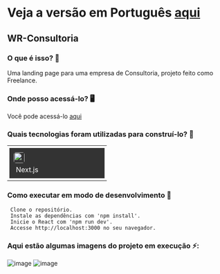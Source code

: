 # Veja a versão em Português <a href="README-ptbr.md">aqui</a>

## WR-Consultoria

### O que é isso? 🤔
Uma landing page para uma empresa de Consultoria, projeto feito como Freelance.

### Onde posso acessá-lo? 🖥
Você pode acessá-lo <a href="https://www.wr-consultoria.com">aqui</a>

### Quais tecnologias foram utilizadas para construí-lo? 🚀
<table><tr><td style="padding: 5px;">
        <div style="background-color: #333; width: 200px; height: 50px; padding: 10px;">
            <img src='https://cdn.jsdelivr.net/gh/devicons/devicon@latest/icons/nextjs/nextjs-original.svg' width="25" height="25" style="border-radius: 5px;">
            <p style="color: white; padding: 5px; margin: 0;">Next.js</p>
        </div>
    </td></tr></table>

### Como executar em modo de desenvolvimento 🏃

     Clone o repositório.
     Instale as dependências com 'npm install'.
     Inicie o React com 'npm run dev'.
     Accesse http://localhost:3000 no seu navegador.
    
### Aqui estão algumas imagens do projeto em execução ⚡️:
![image](https://github.com/user-attachments/assets/ff4ae920-22f0-41e3-98b7-52cabafb414d)
![image](https://github.com/user-attachments/assets/b780b6ae-3e80-4d94-a3ab-f5b14f38a2af)




